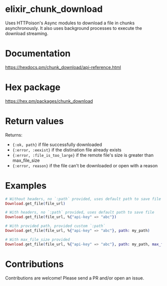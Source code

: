 # elixir_chunk_download
Uses HTTPoison's Async modules to download a file in chunks asynchronously. It also uses background processes to execute the download streaming.

# Documentation
https://hexdocs.pm/chunk_download/api-reference.html

# Hex package
https://hex.pm/packages/chunk_download


# Return values
Returns: 

- `{:ok, path}` if file successfully downloaded
- `{:error, :eexist}` if the distination file already exists 
- `{:error, :file_is_too_large}` if the remote file's size is greater than max_file_size
- `{:error, reason}` if the file can't be downloaded or open with a reason

# Examples
```elixir
# Without headers, no `:path` provided, uses default path to save file
Download.get_file(file_url)

# With headers, no `:path` provided, uses default path to save file
Download.get_file(file_url, %{"api-key" => "abc"})

# With provided path, provided custom `:path`
Download.get_file(file_url, %{"api-key" => "abc"}, path: my_path)

# With max_file_size provided
Download.get_file(file_url, %{"api-key" => "abc"}, path: my_path, max_file_size: 80_000_000)
```

# Contributions
Contributions are welcome! Please send a PR and/or open an issue.
